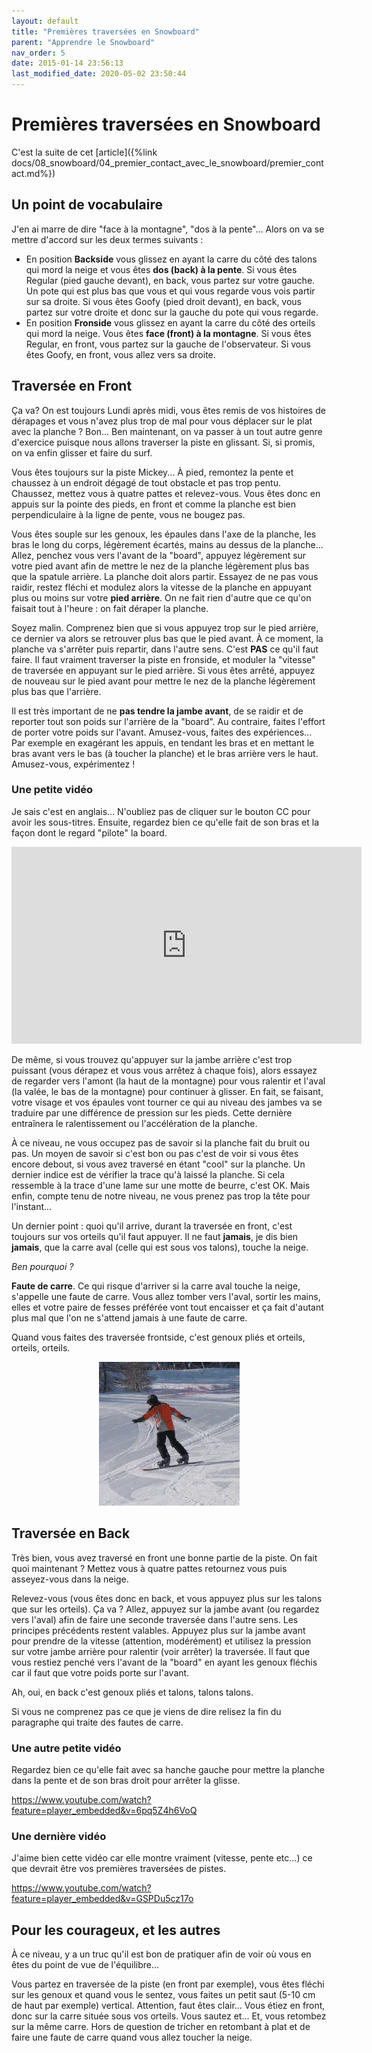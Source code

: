 ```yaml
---
layout: default
title: "Premières traversées en Snowboard"
parent: "Apprendre le Snowboard"
nav_order: 5
date: 2015-01-14 23:56:13
last_modified_date: 2020-05-02 23:50:44
---
```



# Premières traversées en Snowboard

C'est la suite de cet [article]({%link docs/08_snowboard/04_premier_contact_avec_le_snowboard/premier_contact.md%})

## Un point de vocabulaire

J'en ai marre de dire "face à la montagne", "dos à la pente"... Alors on va se mettre d'accord sur les deux termes suivants :

* En position **Backside** vous glissez en ayant la carre du côté des talons qui mord la neige et vous êtes **dos (back) à la pente**. Si vous êtes Regular (pied gauche devant), en back, vous partez sur votre gauche. Un pote qui est plus bas que vous et qui vous regarde vous vois partir sur sa droite. 
Si vous êtes Goofy (pied droit devant), en back, vous partez sur votre droite et donc sur la gauche du pote qui vous regarde.
* En position **Fronside** vous glissez en ayant la carre du côté des orteils qui mord la neige. Vous êtes **face (front) à la montagne**. Si vous êtes Regular, en front, vous partez sur la gauche de l'observateur. Si vous êtes Goofy, en front, vous allez vers sa droite.

## Traversée en Front

Ça va? On est toujours Lundi après midi, vous êtes remis de vos histoires de dérapages et vous n'avez plus trop de mal pour vous déplacer sur le plat avec la planche ? Bon... Ben maintenant, on va passer à un tout autre genre d'exercice puisque nous allons traverser la piste en glissant. Si, si promis, on va enfin glisser et faire du surf.

Vous êtes toujours sur la piste Mickey... À pied, remontez la pente et chaussez à un endroit dégagé de tout obstacle et pas trop pentu. Chaussez, mettez vous à quatre pattes et relevez-vous. Vous êtes donc en appuis sur la pointe des pieds, en front et comme la planche est bien perpendiculaire à la ligne de pente, vous ne bougez pas.

Vous êtes souple sur les genoux, les épaules dans l'axe de la planche, les bras le long du corps, légèrement écartés, mains au dessus de la planche... Allez, penchez vous vers l'avant de la "board", appuyez légèrement sur votre pied avant afin de mettre le nez de la planche légèrement plus bas que la spatule arrière. La planche doit alors partir. Essayez de ne pas vous raidir, restez fléchi et modulez alors la vitesse de la planche en appuyant plus ou moins sur votre **pied arrière**. On ne fait rien d'autre que ce qu'on faisait tout à l'heure : on fait déraper la planche.

Soyez malin. Comprenez bien que si vous appuyez trop sur le pied arrière, ce dernier va alors se retrouver plus bas que le pied avant. À ce moment, la planche va s'arrêter puis repartir, dans l'autre sens. C'est **PAS** ce qu'il faut faire. Il faut vraiment traverser la piste en fronside, et moduler la "vitesse" de traversée en appuyant sur le pied arrière. Si vous êtes arrêté, appuyez de nouveau sur le pied avant pour mettre le nez de la planche légèrement plus bas que l'arrière. 

Il est très important de ne **pas tendre la jambe avant**, de se raidir et de reporter tout son poids sur l'arrière de la "board". Au contraire, faites l'effort de porter votre poids sur l'avant. Amusez-vous, faites des expériences... Par exemple en exagérant les appuis, en tendant les bras et en mettant le bras avant vers le bas (à toucher la planche) et le bras arrière vers le haut. Amusez-vous, expérimentez !

### Une petite vidéo

Je sais c'est en anglais... N'oubliez pas de cliquer sur le bouton CC pour avoir les sous-titres. Ensuite, regardez bien ce qu'elle fait de son bras et la façon dont le regard "pilote" la board.


<iframe width="560" height="315" src="https://www.youtube.com/embed/5HA8DkBlmXE?si=OgAn_npRYt0UVwSz" title="YouTube video player" frameborder="0" allow="accelerometer; autoplay; clipboard-write; encrypted-media; gyroscope; picture-in-picture; web-share" referrerpolicy="strict-origin-when-cross-origin" allowfullscreen></iframe>

De même, si vous trouvez qu'appuyer sur la jambe arrière c'est trop puissant (vous dérapez et vous vous arrêtez à chaque fois), alors essayez de regarder vers l'amont (la haut de la montagne) pour vous ralentir et l'aval (la valée, le bas de la montagne) pour continuer à glisser. En fait, se faisant, votre visage et vos épaules vont tourner ce qui au niveau des jambes va se traduire par une différence de pression sur les pieds. Cette dernière entraînera le ralentissement ou l'accélération de la planche.

À ce niveau, ne vous occupez pas de savoir si la planche fait du bruit ou pas. Un moyen de savoir si c'est bon ou pas c'est de voir si vous êtes encore debout, si vous avez traversé en étant "cool" sur la planche. Un dernier indice est de vérifier la trace qu'à laissé la planche. Si cela ressemble à la trace d'une lame sur une motte de beurre, c'est OK. Mais enfin, compte tenu de notre niveau, ne vous prenez pas trop la tête pour l'instant...

Un dernier point : quoi qu'il arrive, durant la traversée en front, c'est toujours sur vos orteils qu'il faut appuyer. Il ne faut **jamais**, je dis bien **jamais**, que la carre aval (celle qui est sous vos talons), touche la neige.

*Ben pourquoi ?*

**Faute de carre**. Ce qui risque d'arriver si la carre aval touche la neige, s'appelle une faute de carre. Vous allez tomber vers l'aval, sortir les mains, elles et votre paire de fesses préférée vont tout encaisser et ça fait d'autant plus mal que l'on ne s'attend jamais à une faute de carre. 

Quand vous faites des traversée frontside, c'est genoux pliés et orteils, orteils, orteils.

<div align="center">
<img src="./assets/traversee.webp" alt="" loading="lazy"/>
</div>

## Traversée en Back

Très bien, vous avez traversé en front une bonne partie de la piste. On fait quoi maintenant ? Mettez vous à quatre pattes retournez vous puis asseyez-vous dans la neige.

Relevez-vous (vous êtes donc en back, et vous appuyez plus sur les talons que sur les orteils). Ça va ? Allez, appuyez sur la jambe avant (ou regardez vers l'aval) afin de faire une seconde traversée dans l'autre sens. Les principes précédents restent valables. Appuyez plus sur la jambe avant pour prendre de la vitesse (attention, modérément) et utilisez la pression sur votre jambe arrière pour ralentir (voir arrêter) la traversée. Il faut que vous restiez penché vers l'avant de la "board" en ayant les genoux fléchis car il faut que votre poids porte sur l'avant.

Ah, oui, en back c'est genoux pliés et talons, talons talons. 

Si vous ne comprenez pas ce que je viens de dire relisez la fin du paragraphe qui traite des fautes de carre.



### Une autre petite vidéo

Regardez bien ce qu'elle fait avec sa hanche gauche pour mettre la planche dans la pente et de son bras droit pour arrêter la glisse.

https://www.youtube.com/watch?feature=player_embedded&v=6pq5Z4h6VoQ



### Une dernière vidéo

J'aime bien cette vidéo car elle montre vraiment (vitesse, pente etc...) ce que devrait être vos premières traversées de pistes.

https://www.youtube.com/watch?feature=player_embedded&v=GSPDu5cz17o



## Pour les courageux, et les autres

À ce niveau, y a un truc qu'il est bon de pratiquer afin de voir où vous en êtes du point de vue de l'équilibre... 

Vous partez en traversée de la piste (en front par exemple), vous êtes fléchi sur les genoux et quand vous le sentez, vous faites un petit saut (5-10 cm de haut par exemple) vertical. Attention, faut êtes clair... Vous étiez en front, donc sur la carre située sous vos orteils. Vous sautez et... Et, vous retombez sur la même carre. Hors de question de tricher en retombant à plat et de faire une faute de carre quand vous allez toucher la neige.

